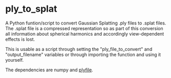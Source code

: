 # ply_to_splat
A Python funtion/script to convert Gaussian Splatting .ply files to .splat files.
The .splat file is a compressed representation so as part of this conversion all information about spherical harmonics and accordingly view-dependent effects is lost.

This is usable as a script through setting the "ply_file_to_convert" and "output_filename" variables or through importing the function and using it yourself.

The dependencies are numpy and <a href="https://github.com/dranjan/python-plyfile">plyfile</a>.
